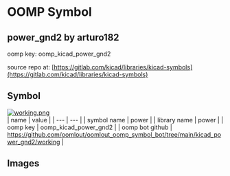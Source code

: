 # OOMP Symbol  
## power_gnd2  by arturo182  
  
oomp key: oomp_kicad_power_gnd2  
  
source repo at: [https://gitlab.com/kicad/libraries/kicad-symbols](https://gitlab.com/kicad/libraries/kicad-symbols)  
## Symbol  
  
[![working.png](working_600.png)](working.png)  
| name | value | 
| --- | --- | 
| symbol name | power | 
| library name | power | 
| oomp key | oomp_kicad_power_gnd2 | 
| oomp bot github | https://github.com/oomlout/oomlout_oomp_symbol_bot/tree/main/kicad_power_gnd2/working | 
## Images  
